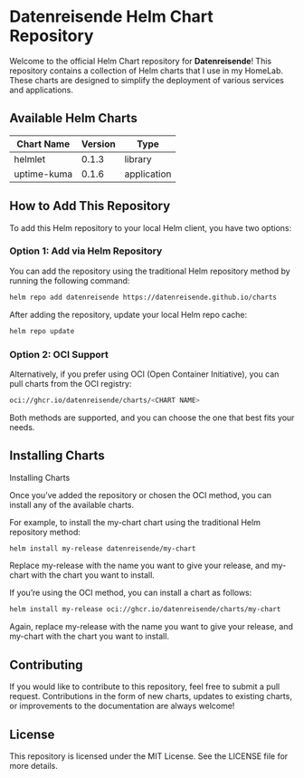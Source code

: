 # Datenreisende Helm Chart Repository

Welcome to the official Helm Chart repository for **Datenreisende**! This repository contains a collection of Helm charts that I use in my HomeLab. These charts are designed to simplify the deployment of various services and applications.


## Available Helm Charts

| Chart Name | Version | Type |
|------------|---------|------|
| helmlet | 0.1.3 | library |
| uptime-kuma | 0.1.6 | application |
## How to Add This Repository
To add this Helm repository to your local Helm client, you have two options:

### Option 1: Add via Helm Repository

You can add the repository using the traditional Helm repository method by running the following command:

```bash
helm repo add datenreisende https://datenreisende.github.io/charts
```

After adding the repository, update your local Helm repo cache:
```bash
helm repo update
```

### Option 2: OCI Support

Alternatively, if you prefer using OCI (Open Container Initiative), you can pull charts from the OCI registry:
```bash
oci://ghcr.io/datenreisende/charts/<CHART NAME>
```
Both methods are supported, and you can choose the one that best fits your needs.

## Installing Charts
Installing Charts

Once you’ve added the repository or chosen the OCI method, you can install any of the available charts.

For example, to install the my-chart chart using the traditional Helm repository method:

```bash
helm install my-release datenreisende/my-chart
```
Replace my-release with the name you want to give your release, and my-chart with the chart you want to install.

If you’re using the OCI method, you can install a chart as follows:

```bash
helm install my-release oci://ghcr.io/datenreisende/charts/my-chart
```
Again, replace my-release with the name you want to give your release, and my-chart with the chart you want to install.

## Contributing

If you would like to contribute to this repository, feel free to submit a pull request. Contributions in the form of new charts, updates to existing charts, or improvements to the documentation are always welcome!

## License

This repository is licensed under the MIT License. See the LICENSE file for more details.

